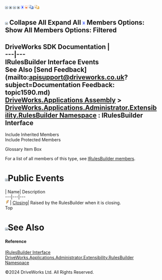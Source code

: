 ![](dotnetimages/collapse.gif) ![](dotnetimages/expand.gif) ![](dotnetimages/collapse.gif) ![](dotnetimages/expand.gif) ![](dotnetimages/drpdown.gif) ![](dotnetimages/drpdown_orange.gif) ![](dotnetimages/copycode.gif) ![](dotnetimages/copycodeHighlight.gif)

![](dotnetimages/collapse.gif) Collapse All Expand All ![](dotnetimages/drpdown.gif) Members Options: Show All  Members Options: Filtered   
---  
DriveWorks SDK Documentation  |   
---|---  
IRulesBuilder Interface Events   
See Also [Send Feedback](mailto:apisupport@driveworks.co.uk?subject=Documentation Feedback: topic1590.md)  
[DriveWorks.Applications Assembly](topic13.md) > [DriveWorks.Applications.Administrator.Extensibility.RulesBuilder Namespace](topic1581.md) : IRulesBuilder Interface  
---  
  
Include Inherited Members    
Include Protected Members    


Glossary Item Box

For a list of all members of this type, see [IRulesBuilder members](topic1591.md).

# ![](dotnetimages/collapse.gif)Public Events

| Name| Description  
---|---|---  
![ Event](dotnetimages/Event.gif)| [Closing](topic1597.md)| Raised by the RulesBuilder when it is closing.   
Top

# ![](dotnetimages/collapse.gif)See Also

#### Reference

[IRulesBuilder Interface](topic1590.md)   
[DriveWorks.Applications.Administrator.Extensibility.RulesBuilder Namespace](topic1581.md)

©2024 DriveWorks Ltd. All Rights Reserved.

